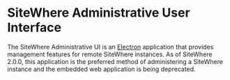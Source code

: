 # SiteWhere Administrative User Interface

The SiteWhere Administrative UI is an [Electron](https://electronjs.org/) application that
provides management features for remote SiteWhere instances. As of SiteWhere 2.0.0, this
application is the preferred method of administering a SiteWhere instance and the embedded
web application is being deprecated.
